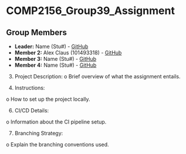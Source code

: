 # COMP2156_Group39_Assignment
## Group Members
- **Leader:** Name (Stu#) - [GitHub](LINK)
- **Member 2:** Alex Claus (101493318) - [GitHub](https://github.com/yeetgarf)
- **Member 3:** Name (Stu#) - [GitHub](LINK)
- **Member 4:** Name (Stu#) - [GitHub](LINK)


3. Project Description:
o Brief overview of what the assignment entails.

5. Instructions:
   
o How to set up the project locally.

6. CI/CD Details:

o Information about the CI pipeline setup.

7. Branching Strategy:

o Explain the branching conventions used.
